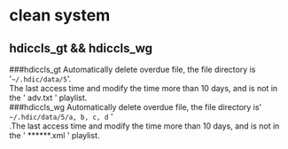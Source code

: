 clean system
============
hdiccls_gt  &&  hdiccls_wg
--------------------------

###hdiccls_gt
Automatically delete overdue file, the file directory is '`~/.hdic/data/5`'.<br>
The last access time and modify the time more than 10 days, and is not in the ' adv.txt ' playlist.</br>
###hdiccls_wg
Automatically delete overdue file, the file directory is' `~/.hdic/data/5/a, b, c, d` '<br>
.The last access time and modify the time more than 10 days, and is not in the ' ******.xml  ' playlist.</br>
